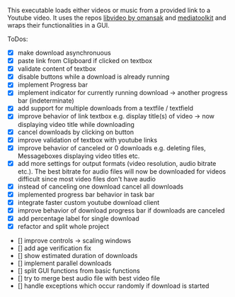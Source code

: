 This executable loads either videos or music from a provided link to a Youtube video. It uses the repos [libvideo by omansak](https://github.com/omansak/libvideo) and [mediatoolkit](https://github.com/AydinAdn/MediaToolkit) and wraps their functionalities in a GUI. 

ToDos:
- [x] make download asynchronuous
- [X] paste link from Clipboard if clicked on textbox
- [x] validate content of textbox
- [x] disable buttons while a download is already running
- [x] implement Progress bar
- [x] implement indicator for currently running download -> another progress bar (indeterminate)
- [x] add support for multiple downloads from a textfile / textfield
- [x] improve behavior of link textbox e.g. display title(s) of video -> now displaying video title while downloading
- [X] cancel downloads by clicking on button
- [x] improve validation of textbox with youtube links
- [x] improve behavior of canceled or 0 downloads e.g. deleting files, Messageboxes displaying video titles etc.
- [x] add more settings for output formats (video resolution, audio bitrate etc.). The best bitrate for audio files will now be downloaded for videos difficult since most video files don't have audio
- [x] instead of canceling one download cancel all downloads
- [x] implemented progress bar behavior in task bar
- [x] integrate faster custom youtube download client
- [x] improve behavior of download progress bar if downloads are canceled 
- [x] add percentage label for single download 
- [x] refactor and split whole project
- [] improve controls -> scaling windows
- [] add age verification fix
- [] show estimated duration of downloads
- [] implement parallel downloads
- [] split GUI functions from basic functions
- [] try to merge best audio file with best video file
- [] handle exceptions which occur randomly if download is started
